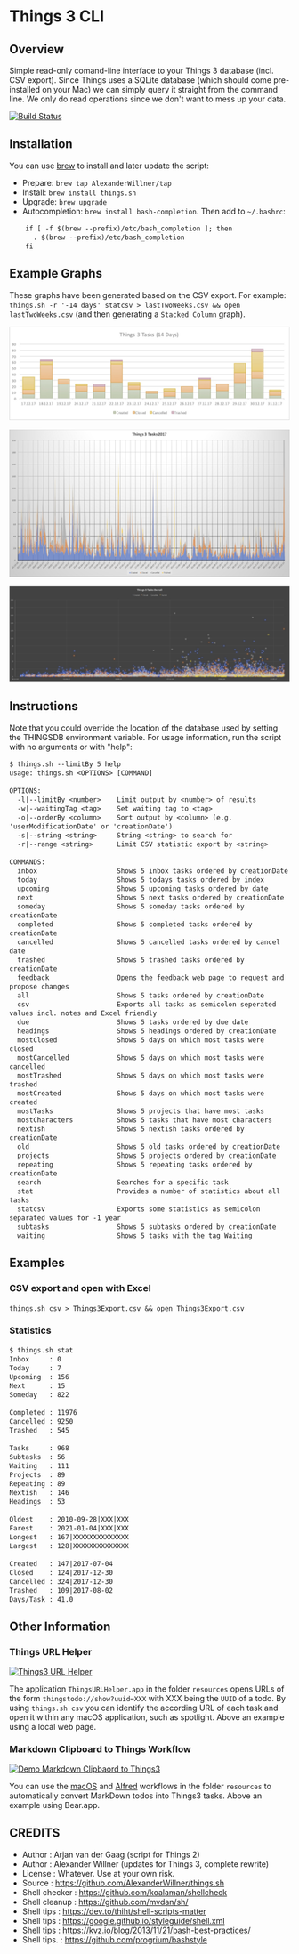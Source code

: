 # Things 3 CLI

## Overview

Simple read-only comand-line interface to your Things 3 database (incl. CSV export). Since Things uses a SQLite database (which should come pre-installed on your Mac) we can simply query it straight from the command line. We only do read operations since we don't want to mess up your data.

[![Build Status](https://travis-ci.org/AlexanderWillner/things.sh.svg?branch=master)](https://travis-ci.org/AlexanderWillner/things.sh)

## Installation

You can use [brew](https://brew.sh) to install and later update the script:

 - Prepare: ```brew tap AlexanderWillner/tap```
 - Install: ```brew install things.sh```
 - Upgrade: ```brew upgrade```
 - Autocompletion: ```brew install bash-completion```. Then add to ```~/.bashrc```:

```
    if [ -f $(brew --prefix)/etc/bash_completion ]; then
      . $(brew --prefix)/etc/bash_completion
    fi
```
 
## Example Graphs

These graphs have been generated based on the CSV export. For example: ```things.sh -r '-14 days' statcsv > lastTwoWeeks.csv && open lastTwoWeeks.csv``` (and then generating a ```Stacked Column``` graph).

![Tasks in the last 14 days](img/example3.jpg)

![Tasks in the last year](img/example1.jpg)

![Tasks since using Things](img/example2.jpg)

## Instructions

Note that you could override the location of the database used by setting the THINGSDB environment variable. For usage information, run the script with no arguments or with "help":

```
$ things.sh --limitBy 5 help
usage: things.sh <OPTIONS> [COMMAND]

OPTIONS:
  -l|--limitBy <number>    Limit output by <number> of results
  -w|--waitingTag <tag>    Set waiting tag to <tag>
  -o|--orderBy <column>    Sort output by <column> (e.g. 'userModificationDate' or 'creationDate')
  -s|--string <string>     String <string> to search for
  -r|--range <string>      Limit CSV statistic export by <string>
  
COMMANDS:
  inbox                    Shows 5 inbox tasks ordered by creationDate
  today                    Shows 5 todays tasks ordered by index
  upcoming                 Shows 5 upcoming tasks ordered by date
  next                     Shows 5 next tasks ordered by creationDate
  someday                  Shows 5 someday tasks ordered by creationDate
  completed                Shows 5 completed tasks ordered by creationDate
  cancelled                Shows 5 cancelled tasks ordered by cancel date
  trashed                  Shows 5 trashed tasks ordered by creationDate
  feedback                 Opens the feedback web page to request and propose changes
  all                      Shows 5 tasks ordered by creationDate
  csv                      Exports all tasks as semicolon seperated values incl. notes and Excel friendly
  due                      Shows 5 tasks ordered by due date
  headings                 Shows 5 headings ordered by creationDate
  mostClosed               Shows 5 days on which most tasks were closed
  mostCancelled            Shows 5 days on which most tasks were cancelled
  mostTrashed              Shows 5 days on which most tasks were trashed
  mostCreated              Shows 5 days on which most tasks were created
  mostTasks                Shows 5 projects that have most tasks
  mostCharacters           Shows 5 tasks that have most characters
  nextish                  Shows 5 nextish tasks ordered by creationDate
  old                      Shows 5 old tasks ordered by creationDate
  projects                 Shows 5 projects ordered by creationDate
  repeating                Shows 5 repeating tasks ordered by creationDate
  search                   Searches for a specific task
  stat                     Provides a number of statistics about all tasks
  statcsv                  Exports some statistics as semicolon separated values for -1 year
  subtasks                 Shows 5 subtasks ordered by creationDate
  waiting                  Shows 5 tasks with the tag Waiting
```

## Examples 

### CSV export and open with Excel

```things.sh csv > Things3Export.csv && open Things3Export.csv```

### Statistics

```
$ things.sh stat
Inbox     : 0
Today     : 7
Upcoming  : 156
Next      : 15
Someday   : 822

Completed : 11976
Cancelled : 9250
Trashed   : 545

Tasks     : 968
Subtasks  : 56
Waiting   : 111
Projects  : 89
Repeating : 89
Nextish   : 146
Headings  : 53

Oldest    : 2010-09-28|XXX|XXX
Farest    : 2021-01-04|XXX|XXX
Longest   : 167|XXXXXXXXXXXXXX
Largest   : 128|XXXXXXXXXXXXXX

Created   : 147|2017-07-04
Closed    : 124|2017-12-30
Cancelled : 324|2017-12-30
Trashed   : 109|2017-08-02
Days/Task : 41.0
```

## Other Information

### Things URL Helper

[![Things3 URL Helper](https://j.gifs.com/59VllB.gif)](https://youtu.be/6niSmdXanug)

The application ```ThingsURLHelper.app``` in the folder ```resources``` opens URLs of the form ```thingstodo://show?uuid=XXX``` with XXX being the ```UUID``` of a todo.
By using ```things.sh csv``` you can identify the according URL of each task and open it within any macOS application, such as spotlight. Above an example using a local web page.

### Markdown Clipboard to Things Workflow

[![Demo Markdown Clipbaord to Things3](https://j.gifs.com/gL8kx9.gif)](https://youtu.be/HTaxOkZb9S4)

You can use the [macOS](https://support.apple.com/kb/PH25241) and [Alfred](https://www.alfredapp.com/blog/tips-and-tricks/tutorial-importing-and-setting-up-alfred-workflows/) workflows in the folder ```resources``` to automatically convert MarkDown todos into Things3 tasks. Above an example using Bear.app.

## CREDITS
 * Author        : Arjan van der Gaag (script for Things 2)
 * Author        : Alexander Willner (updates for Things 3, complete rewrite)
 * License       : Whatever. Use at your own risk.
 * Source        : https://github.com/AlexanderWillner/things.sh
 * Shell checker : https://github.com/koalaman/shellcheck
 * Shell cleanup : https://github.com/mvdan/sh/
 * Shell tips    : https://dev.to/thiht/shell-scripts-matter
 * Shell tips    : https://google.github.io/styleguide/shell.xml
 * Shell tips    : https://kvz.io/blog/2013/11/21/bash-best-practices/
 * Shell tips.   : https://github.com/progrium/bashstyle
 
